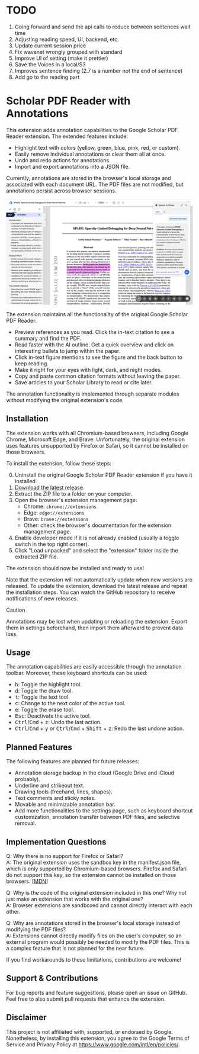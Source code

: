 # TODO
1) Going forward and send the api calls to reduce between sentences wait time
1) Adjusting reading speed, UI, backend, etc. 
2) Update current session price
2) Fix wavenet wrongly grouped with standard
3) Improve UI of setting (make it prettier)
5) Save the Voices in a local/S3
6) Improves sentence finding (2.7 is a number not the end of sentence)
7) Add go to the reading part

# Scholar PDF Reader with Annotations

This extension adds annotation capabilities to the Google Scholar PDF Reader extension. The extended features include:

- Highlight text with colors (yellow, green, blue, pink, red, or custom).
- Easily remove individual annotations or clear them all at once.
- Undo and redo actions for annotations.
- Import and export annotations into a JSON file.

Currently, annotations are stored in the browser's local storage and associated with each document URL. The PDF files are not modified, but annotations persist across browser sessions.

![Screenshot](screenshot.png)

The extension maintains all the functionality of the original Google Scholar PDF Reader:

- Preview references as you read. Click the in-text citation to see a summary and find the PDF.
- Read faster with the AI outline. Get a quick overview and click on interesting bullets to jump within the paper.
- Click in-text figure mentions to see the figure and the back button to keep reading.
- Make it right for your eyes with light, dark, and night modes.
- Copy and paste common citation formats without leaving the paper.
- Save articles to your Scholar Library to read or cite later.

The annotation functionality is implemented through separate modules without modifying the original extension's code.

## Installation

The extension works with all Chromium-based browsers, including Google Chrome, Microsoft Edge, and Brave.
Unfortunately, the original extension uses features unsupported by Firefox or Safari, so it cannot be installed on those browsers.

To install the extension, follow these steps:

0. Uninstall the original Google Scholar PDF Reader extension if you have it installed.
1. [Download the latest release](https://github.com/salcc/Scholar-PDF-Reader-with-Annotations/releases/latest).
2. Extract the ZIP file to a folder on your computer.
3. Open the browser's extension management page:
   - Chrome: `chrome://extensions`
   - Edge: `edge://extensions`
   - Brave: `brave://extensions`
   - Other: check the browser's documentation for the extension management page.
4. Enable developer mode if it is not already enabled (usually a toggle switch in the top right corner).
5. Click "Load unpacked" and select the "extension" folder inside the extracted ZIP file.

The extension should now be installed and ready to use!

Note that the extension will not automatically update when new versions are released. To update the extension, download the latest release and repeat the installation steps. You can watch the GitHub repository to receive notifications of new releases.

> [!CAUTION]
> Annotations may be lost when updating or reloading the extension. Export them in settings beforehand, then import them afterward to prevent data loss.

## Usage

The annotation capabilities are easily accessible through the annotation toolbar. Moreover, these keyboard shortcuts can be used:

- <kbd>h</kbd>: Toggle the highlight tool.
- <kbd>d</kbd>: Toggle the draw tool.
- <kbd>t</kbd>: Toggle the text tool.
- <kbd>c</kbd>: Change to the next color of the active tool.
- <kbd>e</kbd>: Toggle the erase tool.
- <kbd>Esc</kbd>: Deactivate the active tool.
- <kbd>Ctrl</kbd>/<kbd>Cmd</kbd> + <kbd>z</kbd>: Undo the last action.
- <kbd>Ctrl</kbd>/<kbd>Cmd</kbd> + <kbd>y</kbd> or <kbd>Ctrl</kbd>/<kbd>Cmd</kbd> + <kbd>Shift</kbd> + <kbd>z</kbd>: Redo the last undone action.

## Planned Features

The following features are planned for future releases:

- Annotation storage backup in the cloud (Google Drive and iCloud probably).
- Underline and strikeout text.
- Drawing tools (freehand, lines, shapes).
- Text comments and sticky notes.
- Movable and minimizable annotation bar.
- Add more functionalities to the settings page, such as keyboard shortcut customization, annotation transfer between PDF files, and selective removal.

## Implementation Questions

Q: Why there is no support for Firefox or Safari?\
A: The original extension uses the sandbox key in the manifest.json file, which is only supported by Chromium-based browsers. Firefox and Safari do not support this key, so the extension cannot be installed on those browsers. [[MDN](https://developer.mozilla.org/en-US/docs/Mozilla/Add-ons/WebExtensions/manifest.json/content_security_policy#browser_compatibility)]

Q: Why is the code of the original extension included in this one? Why not just make an extension that works with the original one?\
A: Browser extensions are sandboxed and cannot directly interact with each other.

Q: Why are annotations stored in the browser's local storage instead of modifying the PDF files?\
A: Extensions cannot directly modify files on the user's computer, so an external program would possibly be needed to modify the PDF files. This is a complex feature that is not planned for the near future.

If you find workarounds to these limitations, contributions are welcome!

## Support & Contributions

For bug reports and feature suggestions, please open an issue on GitHub. Feel free to also submit pull requests that enhance the extension.

## Disclaimer

This project is not affiliated with, supported, or endorsed by Google. Nonetheless, by installing this extension, you agree to the Google Terms of Service and Privacy Policy at https://www.google.com/intl/en/policies/.


